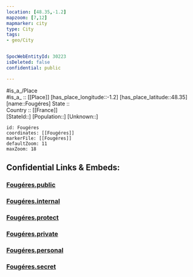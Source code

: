 ```yaml
---
location: [48.35,-1.2] 
mapzoom: [7,12] 
mapmarker: city 
type: City
tags:
- geo/City


SpocWebEntityId: 30223
isDeleted: false
confidential: public

---
```

#is_a_/Place  
#is_a_ :: [[Place]] 
[has_place_longitude::-1.2] 
[has_place_latitude::48.35] 
[name::Fougéres] 
State ::  
Country :: [[France]]  
[StateId::] 
[Population::] 
[Unknown::] 


```leaflet
id: Fougéres
coordinates: [[Fougéres]] 
markerFile: [[Fougéres]] 
defaultZoom: 11 
maxZoom: 18
```


## Confidential Links & Embeds: 

### [Fougéres.public](/_public/\Earth\Continent\Europe\Europe~West\France\regions~France\Bretagne\departments~Bretagne\Ille-et-Vilaine\communes~Ille-et-Vilaine\Fougères-Vitré\cities~Fougères-VitréFougéres.public.md) 

### [Fougéres.internal](/_internal/\Earth\Continent\Europe\Europe~West\France\regions~France\Bretagne\departments~Bretagne\Ille-et-Vilaine\communes~Ille-et-Vilaine\Fougères-Vitré\cities~Fougères-VitréFougéres.internal.md) 

### [Fougéres.protect](/_protect/\Earth\Continent\Europe\Europe~West\France\regions~France\Bretagne\departments~Bretagne\Ille-et-Vilaine\communes~Ille-et-Vilaine\Fougères-Vitré\cities~Fougères-VitréFougéres.protect.md) 

### [Fougéres.private](/_private/\Earth\Continent\Europe\Europe~West\France\regions~France\Bretagne\departments~Bretagne\Ille-et-Vilaine\communes~Ille-et-Vilaine\Fougères-Vitré\cities~Fougères-VitréFougéres.private.md) 

### [Fougéres.personal](/_personal/\Earth\Continent\Europe\Europe~West\France\regions~France\Bretagne\departments~Bretagne\Ille-et-Vilaine\communes~Ille-et-Vilaine\Fougères-Vitré\cities~Fougères-VitréFougéres.personal.md) 

### [Fougéres.secret](/_secret/\Earth\Continent\Europe\Europe~West\France\regions~France\Bretagne\departments~Bretagne\Ille-et-Vilaine\communes~Ille-et-Vilaine\Fougères-Vitré\cities~Fougères-VitréFougéres.secret.md)

